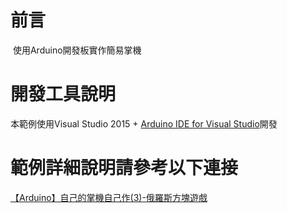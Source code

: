 # 前言
 使用Arduino開發板實作簡易掌機

# 開發工具說明 
 本範例使用Visual Studio 2015 + [Arduino IDE for Visual Studio](https://marketplace.visualstudio.com/items?itemName=VisualMicro.ArduinoIDEforVisualStudio)開發

# 範例詳細說明請參考以下連接   
[【Arduino】自己的掌機自己作(3)-俄羅斯方塊遊戲](http://webfish-channel.blogspot.tw/2017/03/arduino3.html)
